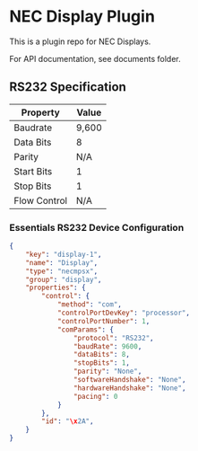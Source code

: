 # NEC Display Plugin

This is a plugin repo for NEC Displays.

For API documentation, see documents folder.

## RS232 Specification

| Property     | Value |
| ------------ | ----- |
| Baudrate     | 9,600 |
| Data Bits    | 8     |
| Parity       | N/A   |
| Start Bits   | 1     |
| Stop Bits    | 1     |
| Flow Control | N/A   |

### Essentials RS232 Device Configuration

```json
{
    "key": "display-1",
    "name": "Display",
    "type": "necmpsx",
    "group": "display",
    "properties": {
        "control": {
            "method": "com",
            "controlPortDevKey": "processor",
            "controlPortNumber": 1,
            "comParams": {
                "protocol": "RS232",
                "baudRate": 9600,
                "dataBits": 8,
                "stopBits": 1,
                "parity": "None",
                "softwareHandshake": "None",
                "hardwareHandshake": "None",
                "pacing": 0
            }
        },
        "id": "\x2A",
    }
}
```